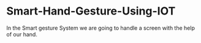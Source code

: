 # Smart-Hand-Gesture-Using-IOT
In the Smart gesture System we are going to handle a screen with the help of our hand.
